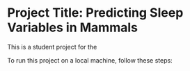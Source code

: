 # Project Title: Predicting Sleep Variables in Mammals

This is a student project for the 

To run this project on a local machine, follow these steps:
